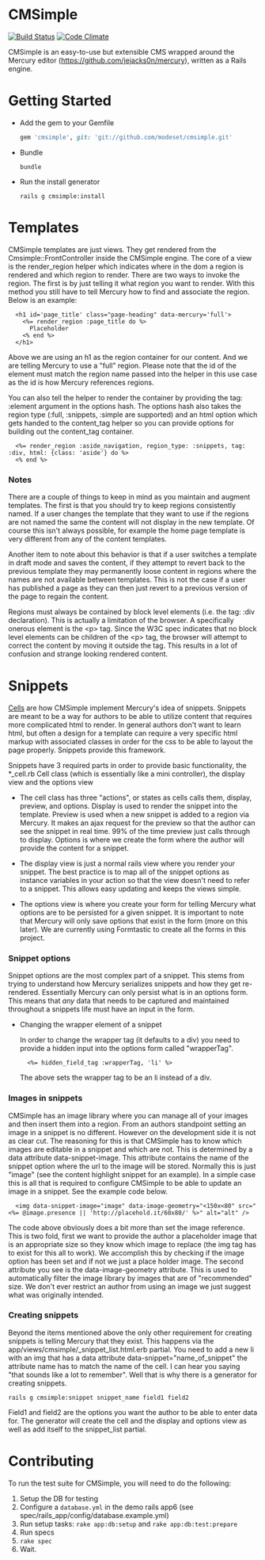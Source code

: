 CMSimple
===========

[![Build Status](https://secure.travis-ci.org/modeset/cmsimple.png?branch=master)](http://travis-ci.org/modeset/cmsimple)
[![Code Climate](https://codeclimate.com/badge.png)](https://codeclimate.com/github/modeset/cmsimple)

CMSimple is an easy-to-use but extensible CMS wrapped around the Mercury editor (https://github.com/jejacks0n/mercury), written as a Rails engine.

Getting Started
==========

* Add the gem to your Gemfile
  ```ruby
  gem 'cmsimple', git: 'git://github.com/modeset/cmsimple.git'
  ```

* Bundle
  ```shell
  bundle
  ```

* Run the install generator
  ```shell
  rails g cmsimple:install
  ```

Templates
==========

CMSimple templates are just views. They get rendered from the
Cmsimple::FrontController inside the CMSimple engine. The core
of a view is the render_region helper which indicates where in the dom
a region is rendered and which region to render. There are two ways to
invoke the region. The first is by just telling it what region you want
to render. With this method you still have to tell Mercury how to find
and associate the region. Below is an example:

```erb
  <h1 id='page_title' class="page-heading" data-mercury='full'>
    <%= render_region :page_title do %>
      Placeholder
    <% end %>
  </h1>
```

Above we are using an h1 as the region container for our content.
And we are telling Mercury to use a "full" region. Please note that the
id of the element must match the region name passed into the helper
in this use case as the id is how Mercury references regions.

You can also tell the helper to render the container by providing the
tag: :element argument in the options hash. The options hash also takes
the region type (:full, :snippets, :simple are supported) and an html
option which gets handed to the content_tag helper so you can provide
options for building out the content_tag container.

```erb
  <%= render_region :aside_navigation, region_type: :snippets, tag: :div, html: {class: 'aside'} do %>
  <% end %>
```

### Notes

There are a couple of things to keep in mind as you maintain and augment
templates. The first is that you should try to keep regions consistently
named. If a user changes the template that they want to use if the
regions are not named the same the content will not display in the new
template. Of course this isn't always possible, for example the home
page template is very different from any of the content templates.

Another item to note about this behavior is that if a user switches a
template in draft mode and saves the content, if they attempt to revert
back to the previous template they may permanently loose content in
regions where the names are not available between templates. This is not
the case if a user has published a page as they can then just revert to
a previous version of the page to regain the content.

Regions must always be contained by block level elements (i.e. the tag:
:div declaration). This is actually a limitation of the browser. A
specifically onerous element is the &lt;p&gt; tag. Since the W3C spec indicates
that no block level elements can be children of the &lt;p&gt; tag, the browser
will attempt to correct the content by moving it outside the tag. This
results in a lot of confusion and strange looking rendered content.

Snippets
=========

[Cells](https://github.com/apotonick/cells) are how CMSimple implement Mercury's idea of snippets. Snippets
are meant to be a way for authors to be able to utilize content that
requires more complicated html to render. In general authors don't want
to learn html, but often a design for a template can require a very
specific html markup with associated classes in order for the css to be
able to layout the page properly. Snippets provide this framework.

Snippets have 3 required parts in order to provide basic functionality,
the *_cell.rb Cell class (which is essentially like a mini controller),
the display view and the options view

* The cell class has three "actions", or states as cells calls them,
  display, preview, and options. Display is used to render the snippet
  into the template. Preview is used when a new snippet is added to a
  region via Mercury. It makes an ajax request for the preview so that
  the author can see the snippet in real time. 99% of the time preview
  just calls through to display. Options is where we create the form
  where the author will provide the content for a snippet.

* The display view is just a normal rails view where you render your
  snippet. The best practice is to map all of the snippet options as
  instance variables in your action so that the view doesn't need to
  refer to a snippet. This allows easy updating and keeps the views
  simple.

* The options view is where you create your form for telling Mercury
  what options are to be persisted for a given snippet. It is important
  to note that Mercury will only save options that exist in the form
  (more on this later). We are currently using Formtastic to create all
  the forms in this project.

### Snippet options

Snippet options are the most complex part of a snippet. This stems from
trying to understand how Mercury serializes snippets and how they get
re-rendered. Essentially Mercury can only persist what is in an options
form. This means that _any_ data that needs to be captured and
maintained throughout a snippets life must have an input in the form.

* Changing the wrapper element of a snippet
    
    In order to change the wrapper tag (it defaults to a div) you need to
    provide a hidden input into the options form called "wrapperTag".

    ```erb
      <%= hidden_field_tag :wrapperTag, 'li' %>
    ```
    The above sets the wrapper tag to be an li instead of a div.

### Images in snippets

CMSimple has
an image library where you can manage all of your images and then insert
them into a region. From an authors standpoint setting an image in a
snippet is no different. However on the development side it is not as
clear cut. The reasoning for this is that CMSimple has to know which
images are editable in a snippet and which are not. This is determined
by a data attribute data-snippet-image. This attribute contains the name
of the snippet option where the url to the image will be stored.
Normally this is just "image" (see the content highlight snippet for an
example). In a simple case this is all that is required to configure
CMSimple to be able to update an image in a snippet. See the example
code below.

```erb
  <img data-snippet-image="image" data-image-geometry="<150x<80" src="<%= @image.presence || 'http://placehold.it/60x80/' %>" alt="alt" />
```

The code above obviously does a bit more than set the image reference.
This is two fold, first we want to provide the author a placeholder
image that is an appropriate size so they know which image to replace
(the img tag has to exist for this all to work). We accomplish this by
checking if the image option has been set and if not we just a place
holder image. The second attribute you see is the data-image-geometry
attribute. This is used to automatically filter the image library by
images that are of "recommended" size. We don't ever restrict an author
from using an image we just suggest what was originally intended.

### Creating snippets

Beyond the items mentioned above the only other requirement for creating
snippets is telling Mercury that they exist. This happens via the
app/views/cmsimple/_snippet_list.html.erb partial. You need to add a new
li with an img that has a data attribute data-snippet="name_of_snippet"
the attribute name has to match the name of the cell. I can hear you
saying "that sounds like a lot to remember". Well that is why there is a
generator for creating snippets.

```shell
rails g cmsimple:snippet snippet_name field1 field2
```

Field1 and field2 are the options you want the author to be able to
enter data for. The generator will create the cell and the display and
options view as well as add itself to the snippet_list partial.

Contributing
============

To run the test suite for CMSimple, you will need to do the following:

1. Setup the DB for testing
  1. Configure a `database.yml` in the demo rails app6 (see spec/rails_app/config/database.example.yml)
  2. Run setup tasks: `rake app:db:setup` and `rake app:db:test:prepare`
2. Run specs
  1. `rake spec`
  2. Wait.

